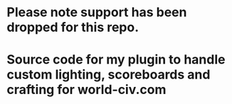 # Please note support has been dropped for this repo. <B>

# Source code for my plugin to handle custom lighting, scoreboards and crafting for world-civ.com
